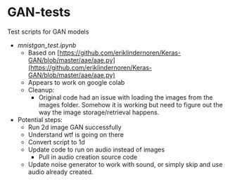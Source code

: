 # GAN-tests
Test scripts for GAN models

* *mnistgan_test.ipynb*
	* Based on [https://github.com/eriklindernoren/Keras-GAN/blob/master/aae/aae.py](https://github.com/eriklindernoren/Keras-GAN/blob/master/aae/aae.py)
	* Appears to work on google colab
	* Cleanup:
		* Original code had an issue with loading the images from the images folder.  Somehow it is working but need to figure out the way the image storage/retrieval happens. 
* Potential steps:
	* Run 2d image GAN successfully
	* Understand wtf is going on there
	* Convert script to 1d
	* Update code to run on audio instead of images
		* Pull in audio creation source code
	* Update noise generator to work with sound, or simply skip and use audio already created.
	